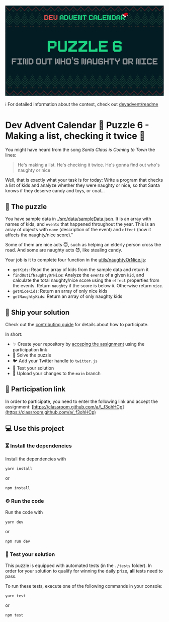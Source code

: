 ![](README.cover.jpg)

ℹ️ For detailed information about the contest, check out [devadvent/readme](https://github.com/devadvent/readme/)

# Dev Advent Calendar 🎅 Puzzle 6 - Making a list, checking it twice 📜

You might have heard from the song _Santa Claus is Coming to Town_ the lines:

> He's making a list. He's checking it twice. He's gonna find out who's naughty or nice

Well, that is exactly what your task is for today: Write a program that checks a list of kids and analyze whether they were naughty or nice, so that Santa knows if they deserve candy and toys, or coal...

## 🧩 The puzzle

You have sample data in [./src/data/sampleData.json](data/sampleData.json). It is an array with names of kids, and `events` that happened throughout the year.
This is an array of objects with `name` (description of the event) and `effect` (how it affects the naughty/nice score)."

Some of them are nice acts 😇, such as helping an elderly person cross the road. And some are naughty acts 😈, like stealing candy.

Your job is it to complete four function in the [utils/naughtyOrNice.js](./src/utils/naughtyOrNice.js):

-   `getKids`: Read the array of kids from the sample data and return it
-   `findOutIfNaughtyOrNice`: Analyze the `events` of a given `kid`, and calculate the total naughty/nice score using the `effect` properties from the events. Return `naughty` if the score is below `0`. Otherwise return `nice`.
-   `getNiceKids`: Return an array of only nice kids
-   `getNaughtyKids`: Return an array of only naughty kids

## 🚢 Ship your solution

Check out the [contributing guide](https://github.com/devadvent/readme/blob/main/CONTRIBUTING.md) for details about how to participate.

In short:

-   ✨ Create your repository by [acceping the assignment](https://classroom.github.com/a/_f3ohHCp) using the participation link
-   🧩 Solve the puzzle
-   🐦 Add your Twitter handle to `twitter.js`
-   🤖 Test your solution
-   🚀 Upload your changes to the `main` branch

## 🔗 Participation link

In order to participate, you need to enter the following link and accept the assignment:
[https://classroom.github.com/a/\_f3ohHCp](https://classroom.github.com/a/_f3ohHCp)

## 💻 Use this project

### ⏳ Install the dependencies

Install the dependencies with

```bash
yarn install
```

or

```bash
npm install
```

### ⚙️ Run the code

Run the code with

```bash
yarn dev
```

or

```bash
npm run dev
```

### 🤖 Test your solution

This puzzle is equipped with automated tests (in the `./tests` folder). In order for your solution to qualify for winning the daily prize, **all** tests need to pass.

To run these tests, execute one of the following commands in your console:

```bash
yarn test
```

or

```bash
npm test
```

